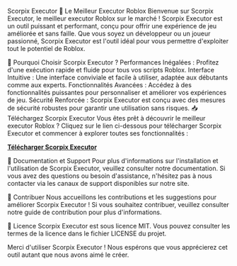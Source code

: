 Scorpix Executor
🚀 Le Meilleur Executor Roblox
Bienvenue sur Scorpix Executor, le meilleur executor Roblox sur le marché ! Scorpix Executor est un outil puissant et performant, conçu pour offrir une expérience de jeu améliorée et sans faille. Que vous soyez un développeur ou un joueur passionné, Scorpix Executor est l'outil idéal pour vous permettre d'exploiter tout le potentiel de Roblox.

🌟 Pourquoi Choisir Scorpix Executor ?
Performances Inégalées : Profitez d'une exécution rapide et fluide pour tous vos scripts Roblox.
Interface Intuitive : Une interface conviviale et facile à utiliser, adaptée aux débutants comme aux experts.
Fonctionnalités Avancées : Accédez à des fonctionnalités puissantes pour personnaliser et améliorer vos expériences de jeu.
Sécurité Renforcée : Scorpix Executor est conçu avec des mesures de sécurité robustes pour garantir une utilisation sans risques.
📥 Téléchargez Scorpix Executor
Vous êtes prêt à découvrir le meilleur executor Roblox ? Cliquez sur le lien ci-dessous pour télécharger Scorpix Executor et commencer à explorer toutes ses fonctionnalités :

[**Télécharger Scorpix Executor**](https://scorpix.alwaysdata.net/)

📘 Documentation et Support
Pour plus d'informations sur l'installation et l'utilisation de Scorpix Executor, veuillez consulter notre documentation. Si vous avez des questions ou besoin d'assistance, n'hésitez pas à nous contacter via les canaux de support disponibles sur notre site.

🤝 Contribuer
Nous accueillons les contributions et les suggestions pour améliorer Scorpix Executor ! Si vous souhaitez contribuer, veuillez consulter notre guide de contribution pour plus d'informations.

📝 Licence
Scorpix Executor est sous licence MIT. Vous pouvez consulter les termes de la licence dans le fichier LICENSE du projet.

Merci d'utiliser Scorpix Executor ! Nous espérons que vous apprécierez cet outil autant que nous avons aimé le créer.
